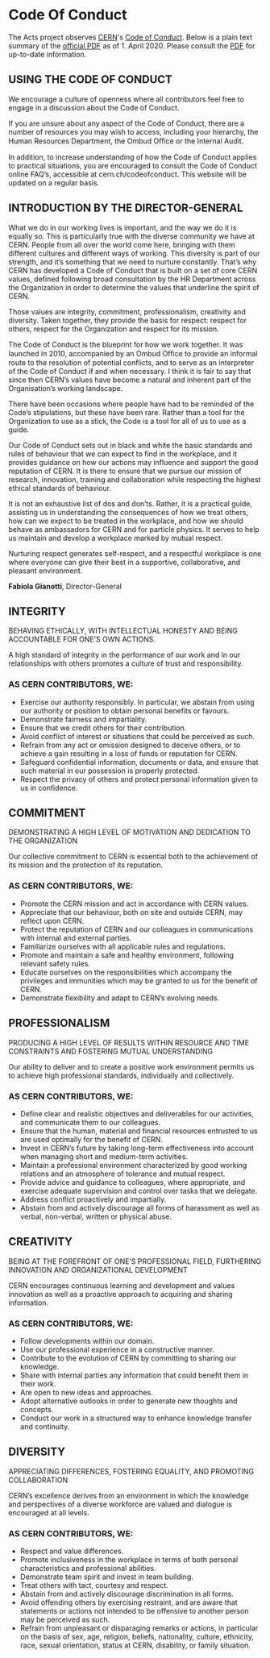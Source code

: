 # Code Of Conduct

The Acts project observes [CERN](home.cern)'s [Code of Conduct](cern.ch/codeofconduct). 
Below is a plain text summary of the [official PDF](https://cds.cern.ch/record/2240689/files/BrochureCodeofConductEN.pdf?)
as of 1. April 2020. Please consult the [PDF](https://cds.cern.ch/record/2240689/files/BrochureCodeofConductEN.pdf?)
for up-to-date information.

## USING THE CODE OF CONDUCT

We encourage a culture of openness where all contributors feel free to engage in a discussion about the Code of Conduct.

If you are unsure about any aspect of the Code of Conduct, there are a number of resources you may wish to access, including your hierarchy, the Human Resources Department, the Ombud Oﬃce or the Internal Audit.

In addition, to increase understanding of how the Code of Conduct applies to practical situations, you are encouraged to consult the Code of Conduct online FAQ’s, accessible at cern.ch/codeofconduct. This website will be updated on a regular basis.

## INTRODUCTION BY THE DIRECTOR-GENERAL

What we do in our working lives is important, and the way we do it is equally so. This is particularly true with the diverse community we have at CERN. People from all over the world come here, bringing with them different cultures and different ways of working. This diversity is part of our strength, and it’s something that we need to nurture constantly. That’s why CERN has developed a Code of Conduct that is built on a set of core CERN values, defined following broad consultation by the HR Department across the Organization in order to determine the values that underline the spirit of CERN.

Those values are integrity, commitment, professionalism, creativity and diversity. Taken together, they provide the basis for respect: respect for others, respect for the Organization and respect for its mission.

The Code of Conduct is the blueprint for how we work together. It was launched in 2010, accompanied by an Ombud Oﬃce to provide an informal route to the resolution of potential conflicts, and to serve as an interpreter of the Code of Conduct if and when necessary. I think it is fair to say that since then CERN’s values have become a natural and inherent part of the Organisation’s working landscape.

There have been occasions where people have had to be reminded of the Code’s stipulations, but these have been rare. Rather than a tool for the Organization to use as a stick, the Code is a tool for all of us to use as a guide.

Our Code of Conduct sets out in black and white the basic standards and rules of behaviour that we can expect to find in the workplace, and it provides guidance on how our actions may influence and support the good reputation of CERN. It is there to ensure that we pursue our mission of research, innovation, training and collaboration while respecting the highest ethical standards of behaviour.

It is not an exhaustive list of dos and don’ts. Rather, it is a practical guide, assisting us in understanding the consequences of how we treat others, how can we expect to be treated in the workplace, and how we should behave as ambassadors for CERN and for particle physics. It serves to help us maintain and develop a workplace marked by mutual respect.

Nurturing respect generates self-respect, and a respectful workplace is one where everyone can give their best in a supportive, collaborative, and pleasant environment.

**Fabiola Gianotti**, Director-General

## INTEGRITY
BEHAVING ETHICALLY, WITH INTELLECTUAL HONESTY AND BEING ACCOUNTABLE FOR ONE’S OWN ACTIONS.

A high standard of integrity in the performance of our work and in our relationships with others promotes a culture of trust and responsibility.

### AS CERN CONTRIBUTORS, WE:

- Exercise our authority responsibly. In particular, we abstain from using our authority or position to obtain personal benefits or favours.
- Demonstrate fairness and impartiality.
- Ensure that we credit others for their contribution.
- Avoid conflict of interest or situations that could be perceived as such.
- Refrain from any act or omission designed to deceive others, or to achieve a gain resulting in a loss of funds or reputation for CERN.
- Safeguard confidential information, documents or data, and ensure that such material in our possession is properly protected.
- Respect the privacy of others and protect personal information given to us in confidence.

## COMMITMENT
DEMONSTRATING A HIGH LEVEL OF MOTIVATION AND DEDICATION TO THE ORGANIZATION

Our collective commitment to CERN is essential both to the achievement of its mission and the protection of its reputation.

### AS CERN CONTRIBUTORS, WE:
- Promote the CERN mission and act in accordance with CERN values.
- Appreciate that our behaviour, both on site and outside CERN, may reflect upon CERN.
- Protect the reputation of CERN and our colleagues in communications with internal and external parties.
- Familiarize ourselves with all applicable rules and regulations.
- Promote and maintain a safe and healthy environment, following relevant safety rules.
- Educate ourselves on the responsibilities which accompany the privileges and immunities which may be granted to us for the benefit of CERN.
- Demonstrate flexibility and adapt to CERN’s evolving needs.

## PROFESSIONALISM
PRODUCING A HIGH LEVEL OF RESULTS WITHIN RESOURCE AND TIME CONSTRAINTS AND FOSTERING MUTUAL UNDERSTANDING

Our ability to deliver and to create a positive work environment permits us to achieve high professional standards, individually and collectively.

### AS CERN CONTRIBUTORS, WE:

- Define clear and realistic objectives and deliverables for our activities, and communicate them to our colleagues.
- Ensure that the human, material and financial resources entrusted to us are used optimally for the benefit of CERN.
- Invest in CERN’s future by taking long-term effectiveness into account when managing short and medium-term activities.
- Maintain a professional environment characterized by good working relations and an atmosphere of tolerance and mutual respect.
- Provide advice and guidance to colleagues, where appropriate, and exercise adequate supervision and control over tasks that we delegate.
- Address conflict proactively and impartially.
- Abstain from and actively discourage all forms of harassment as well as verbal, non-verbal, written or physical abuse.

## CREATIVITY
BEING AT THE FOREFRONT OF ONE’S PROFESSIONAL FIELD, FURTHERING INNOVATION AND ORGANIZATIONAL DEVELOPMENT

CERN encourages continuous learning and development and values innovation as well as a proactive approach to acquiring and sharing information.

### AS CERN CONTRIBUTORS, WE:
- Follow developments within our domain.
- Use our professional experience in a constructive manner.
- Contribute to the evolution of CERN by committing to sharing our knowledge.
- Share with internal parties any information that could benefit them in their work.
- Are open to new ideas and approaches.
- Adopt alternative outlooks in order to generate new thoughts and concepts.
- Conduct our work in a structured way to enhance knowledge transfer and continuity.

## DIVERSITY
APPRECIATING DIFFERENCES, FOSTERING EQUALITY, AND PROMOTING COLLABORATION

CERN’s excellence derives from an environment in which the knowledge and perspectives of a diverse workforce are valued and dialogue is encouraged at all levels.

### AS CERN CONTRIBUTORS, WE:
- Respect and value differences.
- Promote inclusiveness in the workplace in terms of both personal characteristics and professional abilities.
- Demonstrate team spirit and invest in team building.
- Treat others with tact, courtesy and respect.
- Abstain from and actively discourage discrimination in all forms.
- Avoid offending others by exercising restraint, and are aware that statements or actions not intended to be offensive to another person may be perceived as such.
- Refrain from unpleasant or disparaging remarks or actions, in particular on the basis of sex, age, religion, beliefs, nationality, culture, ethnicity, race, sexual orientation, status at CERN, disability, or family situation.
